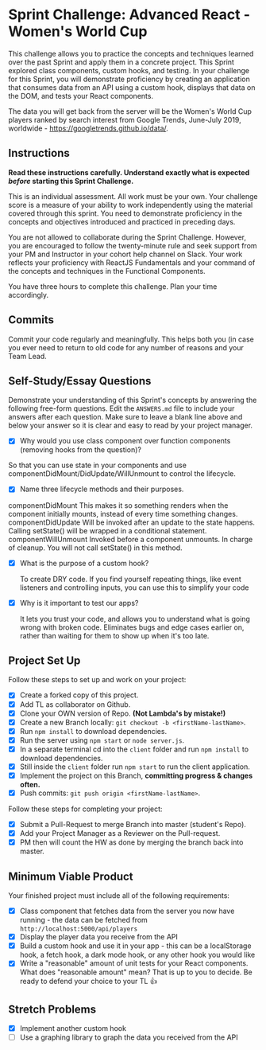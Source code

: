 # Sprint Challenge: Advanced React - Women's World Cup

This challenge allows you to practice the concepts and techniques learned over the past Sprint and apply them in a concrete project. This Sprint explored class components, custom hooks, and testing. In your challenge for this Sprint, you will demonstrate proficiency by creating an application that consumes data from an API using a custom hook, displays that data on the DOM, and tests your React components.

The data you will get back from the server will be the Women's World Cup players ranked by search interest from Google Trends, June-July 2019, worldwide - https://googletrends.github.io/data/.

## Instructions

**Read these instructions carefully. Understand exactly what is expected _before_ starting this Sprint Challenge.**

This is an individual assessment. All work must be your own. Your challenge score is a measure of your ability to work independently using the material covered through this sprint. You need to demonstrate proficiency in the concepts and objectives introduced and practiced in preceding days.

You are not allowed to collaborate during the Sprint Challenge. However, you are encouraged to follow the twenty-minute rule and seek support from your PM and Instructor in your cohort help channel on Slack. Your work reflects your proficiency with ReactJS Fundamentals and your command of the concepts and techniques in the Functional Components.

You have three hours to complete this challenge. Plan your time accordingly.

## Commits

Commit your code regularly and meaningfully. This helps both you (in case you ever need to return to old code for any number of reasons and your Team Lead.

## Self-Study/Essay Questions

Demonstrate your understanding of this Sprint's concepts by answering the following free-form questions. Edit the `ANSWERS.md` file to include your answers after each question. Make sure to leave a blank line above and below your answer so it is clear and easy to read by your project manager.

- [x] Why would you use class component over function components (removing hooks from the question)?

So that you can use state in your components and use componentDidMount/DidUpdate/WillUnmount to control the lifecycle.

- [x] Name three lifecycle methods and their purposes.

componentDidMount
    This makes it so something renders when the component initially mounts, instead of every time something changes.
componentDidUpdate
    Will be invoked after an update to the state happens. Calling setState() will be wrapped in a conditional statement. 
componentWillUnmount
    Invoked before a component unmounts. In charge of cleanup. You will not call setState() in this method.

- [x] What is the purpose of a custom hook?

    To create DRY code. If you find yourself repeating things, like event listeners and controlling inputs, you can use this to simplify your code 

- [x] Why is it important to test our apps?

    It lets you trust your code, and allows you to understand what is going wrong with broken code.
    Eliminates bugs and edge cases earlier on, rather than waiting for them to show up when it's too late.


## Project Set Up

Follow these steps to set up and work on your project:

- [x] Create a forked copy of this project.
- [x] Add TL as collaborator on Github.
- [x] Clone your OWN version of Repo. **(Not Lambda's by mistake!)**
- [x] Create a new Branch locally: `git checkout -b <firstName-lastName>`.
- [x] Run `npm install` to download dependencies.
- [x] Run the server using `npm start` or `node server.js`.
- [x] In a separate terminal cd into the `client` folder and run `npm install` to download dependencies.
- [x] Still inside the `client` folder run `npm start` to run the client application.
- [x] Implement the project on this Branch, **committing progress & changes often.**
- [x] Push commits: `git push origin <firstName-lastName>`.

Follow these steps for completing your project:

- [x] Submit a Pull-Request to merge <firstName-lastName> Branch into master (student's  Repo).
- [x] Add your Project Manager as a Reviewer on the Pull-request.
- [x] PM then will count the HW as done by merging the branch back into master.

## Minimum Viable Product

Your finished project must include all of the following requirements:

- [x] Class component that fetches data from the server you now have running - the data can be fetched from `http://localhost:5000/api/players`
- [x] Display the player data you receive from the API
- [x] Build a custom hook and use it in your app - this can be a localStorage hook, a fetch hook, a dark mode hook, or any other hook you would like
- [x] Write a "reasonable" amount of unit tests for your React components. What does "reasonable amount" mean? That is up to you to decide. Be ready to defend your choice to your TL 👍

## Stretch Problems

- [x] Implement another custom hook
- [ ] Use a graphing library to graph the data you received from the API
